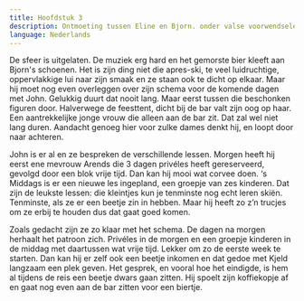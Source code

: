 ```yaml
---
title: Hoofdstuk 3
description: Ontmoeting tussen Eline en Bjorn. onder valse voorwendselen gaat ze op privé skiles. ‘s Avonds in de après-ski bar ontmoeten ze elkaar voor het eerst. Hij is erg onder de indruk van haar (heeft haar ook niet eerder ontmoet en weet derhalve niet dat ze bij Kjeld hoort). De volgende ochtend blijkt zij het te zijn die privéles heeft van hem.
language: Nederlands
---
```

De sfeer is uitgelaten. De muziek erg hard en het gemorste bier kleeft aan Bjorn's schoenen. Het is zijn ding niet die apres-ski, te veel luidruchtige, oppervlakkige lui naar zijn smaak en ze staan ook te dicht op elkaar. Maar hij moet nog even overleggen over zijn schema voor de komende dagen met John. Gelukkig duurt dat nooit lang. Maar eerst tussen die beschonken figuren door. Halverwege de feesttent, dicht bij de bar valt zijn oog op haar. Een aantrekkelijke jonge vrouw die alleen aan de bar zit. Dat zal wel niet lang duren. Aandacht genoeg hier voor zulke dames denkt hij, en loopt door naar achteren.

John is er al en ze bespreken de verschillende lessen. Morgen heeft hij eerst ene mevrouw Arends die 3 dagen privéles heeft gereserveerd, gevolgd door een blok vrije tijd. Dan kan hij mooi wat corvee doen. ‘s Middags is er een nieuwe les ingepland, een groepje van zes kinderen. Dat zijn de leukste lessen: die kleintjes kun je tenminste nog echt leren skiën. Tenminste, als ze er een beetje zin in hebben. Maar hij heeft zo z’n trucjes om ze erbij te houden dus dat gaat goed komen. 

Zoals gedacht zijn ze zo klaar met het schema. De dagen na morgen herhaalt het patroon zich. Privéles in de morgen en een groepje kinderen in de middag met daartussen wat vrije tijd. Lekker om zo de eerste week te starten. Dan kan hij er zelf ook een beetje inkomen en dat gedoe met Kjeld langzaam een plek geven. Het gesprek, en vooral hoe het eindigde, is hem al tijdens de reis een beetje dwars gaan zitten. Hij spoelt zijn koffiekopje af en gaat nog even aan de bar zitten voor een biertje. 
